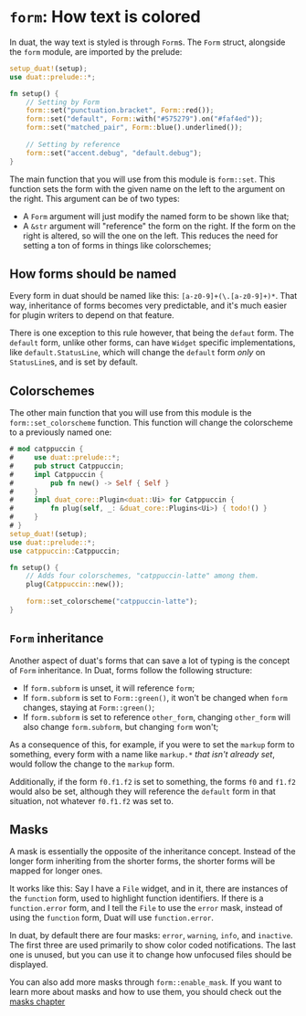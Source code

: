 # `form`: How text is colored

In duat, the way text is styled is through `Form`s. The `Form` struct, 
alongside the `form` module, are imported by the prelude:

```rust
setup_duat!(setup);
use duat::prelude::*;

fn setup() {
    // Setting by Form
    form::set("punctuation.bracket", Form::red());
    form::set("default", Form::with("#575279").on("#faf4ed"));
    form::set("matched_pair", Form::blue().underlined()); 
    
    // Setting by reference
    form::set("accent.debug", "default.debug");
}
```

The main function that you will use from this module is `form::set`. This 
function sets the form with the given name on the left to the argument on the 
right. This argument can be of two types:

- A `Form` argument will just modify the named form to be shown like that;
- A `&str` argument will "reference" the form on the right. If the form on the 
  right is altered, so will the one on the left. This reduces the need for 
  setting a ton of forms in things like colorschemes;

## How forms should be named

Every form in duat should be named like this: `[a-z0-9]+(\.[a-z0-9]+)*`. That 
way, inheritance of forms becomes very predictable, and it's much easier for 
plugin writers to depend on that feature.

There is one exception to this rule however, that being the `defaut` form. The 
`default` form, unlike other forms, can have `Widget` specific implementations, 
like `default.StatusLine`, which will change the `default` form _only_ on 
`StatusLine`s, and is set by default.

## Colorschemes

The other main function that you will use from this module is the 
`form::set_colorscheme` function. This function will change the colorscheme to 
a previously named one:

```rust
# mod catppuccin {
#     use duat::prelude::*;
#     pub struct Catppuccin;
#     impl Catppuccin {
#         pub fn new() -> Self { Self }
#     }
#     impl duat_core::Plugin<duat::Ui> for Catppuccin {
#         fn plug(self, _: &duat_core::Plugins<Ui>) { todo!() }
#     }
# }
setup_duat!(setup);
use duat::prelude::*;
use catppuccin::Catppuccin;

fn setup() {
    // Adds four colorschemes, "catppuccin-latte" among them.
    plug(Catppuccin::new());
    
    form::set_colorscheme("catppuccin-latte");
}
```

## `Form` inheritance

Another aspect of duat's forms that can save a lot of typing is the concept of `Form` inheritance. In Duat, forms follow the following structure:

- If `form.subform` is unset, it will reference `form`;
- If `form.subform` is set to `Form::green()`, it won't be changed when 
  `form` changes, staying at `Form::green()`;
- If `form.subform` is set to reference `other_form`, changing 
  `other_form` will also change `form.subform`, but changing `form` 
  won't;

As a consequence of this, for example, if you were to set the `markup` form to 
something, every form with a name like `markup.*` _that isn't already set_, 
would follow the change to the `markup` form.

Additionally, if the form `f0.f1.f2` is set to something, the forms `f0` and 
`f1.f2` would also be set, although they will reference the `default` form in 
that situation, not whatever `f0.f1.f2` was set to.

## Masks

A mask is essentially the opposite of the inheritance concept. Instead of the longer form inheriting from the shorter forms, the shorter forms will be mapped for longer ones.

It works like this: Say I have a `File` widget, and in it, there are instances 
of the `function` form, used to highlight function identifiers. If there is a 
`function.error` form, and I tell the `File` to use the `error` mask, instead 
of using the `function` form, Duat will use `function.error`.

In duat, by default there are four masks: `error`, `warning`, `info`, and `inactive`. The first three are used primarily to show color coded notifications. The last one is unused, but you can use it to change how unfocused files should be displayed.

You can also add more masks through `form::enable_mask`. If you want to learn 
more about masks and how to use them, you should check out the [masks 
chapter](masks.md)
